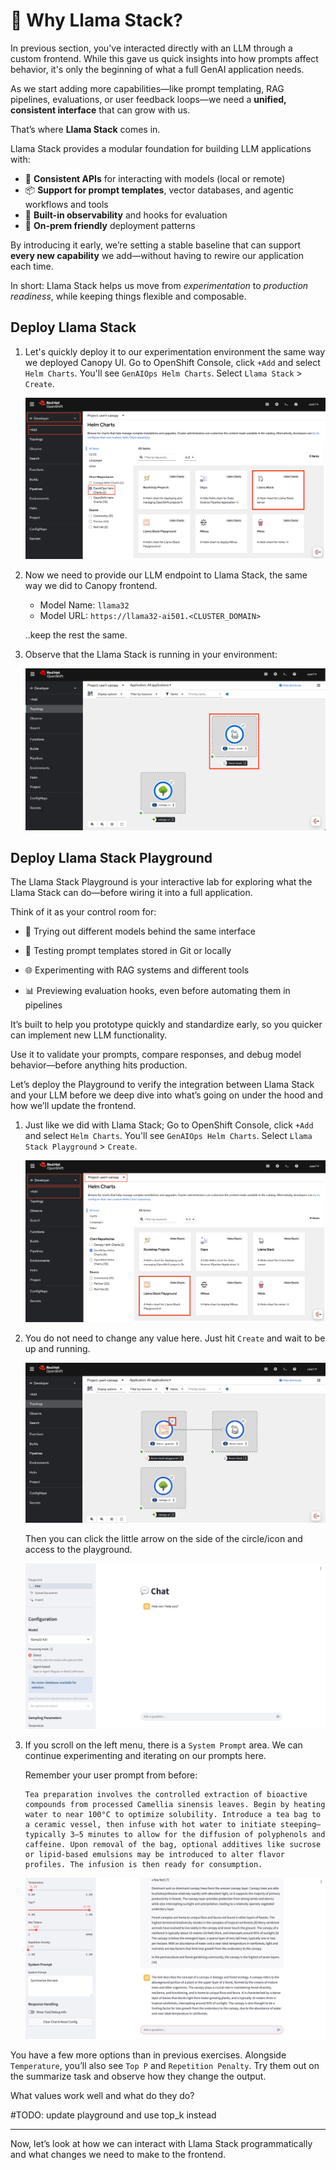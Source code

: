 # 🦙 Why Llama Stack?

In previous section, you've interacted directly with an LLM through a custom frontend. While this gave us quick insights into how prompts affect behavior, it's only the beginning of what a full GenAI application needs.

As we start adding more capabilities—like prompt templating, RAG pipelines, evaluations, or user feedback loops—we need a **unified, consistent interface** that can grow with us.

That’s where **Llama Stack** comes in.

Llama Stack provides a modular foundation for building LLM applications with:

* 🔌 **Consistent APIs** for interacting with models (local or remote)
* 📦 **Support for prompt templates**, vector databases, and agentic workflows and tools
* 🧠 **Built-in observability** and hooks for evaluation
* 🔐 **On-prem friendly** deployment patterns

By introducing it early, we’re setting a stable baseline that can support **every new capability** we add—without having to rewire our application each time.

In short: Llama Stack helps us move from *experimentation* to *production readiness*, while keeping things flexible and composable.


## Deploy Llama Stack

1. Let's quickly deploy it to our experimentation environment the same way we deployed Canopy UI. Go to OpenShift Console, click `+Add` and select `Helm Charts`. You'll see `GenAIOps Helm Charts`. Select `Llama Stack` > `Create`.

    ![llama-stack-helmchart.png](./images/llama-stack-helmchart.png)

2. Now we need to provide our LLM endpoint to Llama Stack, the same way we did to Canopy frontend.

    - Model Name: `llama32`
    - Model URL: `https://llama32-ai501.<CLUSTER_DOMAIN>`

    ..keep the rest the same.

3. Observe that the Llama Stack is running in your environment:

    ![llama-stack-ocp.png](./images/llama-stack-ocp.png)

## Deploy Llama Stack Playground

The Llama Stack Playground is your interactive lab for exploring what the Llama Stack can do—before wiring it into a full application.

Think of it as your control room for:

- 🔧 Trying out different models behind the same interface

- 🧵 Testing prompt templates stored in Git or locally

- 🌐 Experimenting with RAG systems and different tools

- 📊 Previewing evaluation hooks, even before automating them in pipelines

It’s built to help you prototype quickly and standardize early, so you quicker can implement new LLM functionality.

Use it to validate your prompts, compare responses, and debug model behavior—before anything hits production.

Let’s deploy the Playground to verify the integration between Llama Stack and your LLM before we deep dive into what’s going on under the hood and how we’ll update the frontend.

1. Just like we did with Llama Stack; Go to OpenShift Console, click `+Add` and select `Helm Charts`. You'll see `GenAIOps Helm Charts`. Select `Llama Stack Playground` > `Create`.

    ![llama-stack-playground-helmchart.png](./images/llama-stack-playground-helmchart.png)

2. You do not need to change any value here. Just hit `Create` and wait to be up and running. 

    ![llama-satck-playground-ocp.png](./images/llama-stack-playground-ocp.png)

    Then you can click the little arrow on the side of the circle/icon and access to the playground.

    ![llama-stack-playground.png](./images/llama-stack-playground.png)

3. If you scroll on the left menu, there is a `System Prompt` area. We can continue experimenting and iterating on our prompts here.

    Remember your user prompt from before:
    ```
    Tea preparation involves the controlled extraction of bioactive compounds from processed Camellia sinensis leaves. Begin by heating water to near 100°C to optimize solubility. Introduce a tea bag to a ceramic vessel, then infuse with hot water to initiate steeping—typically 3–5 minutes to allow for the diffusion of polyphenols and caffeine. Upon removal of the bag, optional additives like sucrose or lipid-based emulsions may be introduced to alter flavor profiles. The infusion is then ready for consumption.
    ```

    ![llama-stack-playground-summary.png](./images/llama-stack-playground-summary.png)

You have a few more options than in previous exercises. Alongside `Temperature`, you’ll also see `Top P` and `Repetition Penalty`. Try them out on the summarize task and observe how they change the output. 

What values work well and what do they do?

#TODO: update playground and use top_k instead


---

Now, let’s look at how we can interact with Llama Stack programmatically and what changes we need to make to the frontend.
